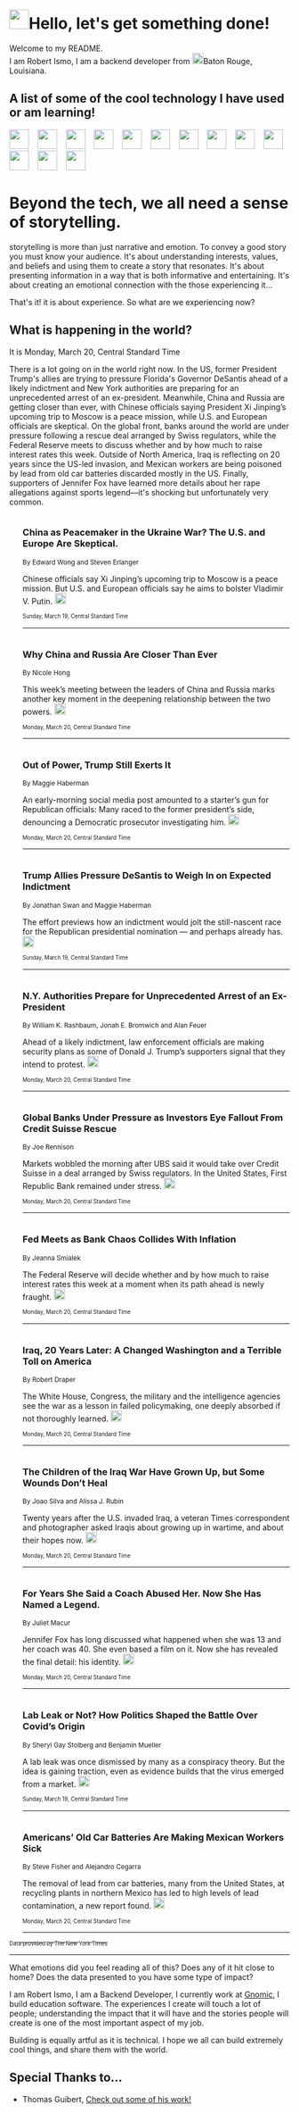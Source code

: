 <h1><img src="https://emojis.slackmojis.com/emojis/images/1643514375/3493/hot-coffee.gif?1643514375" width="35"/>Hello, let's get something done!</h1>

<p>Welcome to my README.<br/>
I am Robert Ismo, I am a backend developer from <img src="https://emojis.slackmojis.com/emojis/images/1638395689/50435/moulin_rouge.png?1638395689" width="20"/>Baton Rouge, Louisiana.</p>
<h2>A list of some of the cool technology I have used or am learning!</h2>
<p>
<img src="https://emojis.slackmojis.com/emojis/images/1643516091/21142/meow_bongotap.gif?1643516091" width="35" alt="">
<img src="https://img.shields.io/badge/Favorite%20Frontend%20Framework-SvelteKit-f83903" alt="">
<img src="https://img.shields.io/badge/Second%20Favorite-Vue-40b581" alt="">
<img src="https://img.shields.io/badge/Most%20Used%20Runtime-Nodejs-78b061" alt="">
<img src="https://emojis.slackmojis.com/emojis/images/1643517416/34482/fire.gif?1643517416" width="35" alt="">
<img src="https://img.shields.io/badge/Javascript%20But%20Better-Typescript-0078ca" alt="">
<img src="https://img.shields.io/badge/Favorite%20Language-Elixir-3e244d" alt="">
<img src="https://img.shields.io/badge/Containerize%20Everything-Docker-6ac9ef" alt="">
<img src="https://emojis.slackmojis.com/emojis/images/1643514596/5999/meow_party.gif?1643514596" width="35" alt="">
<img src="https://img.shields.io/badge/API%20Love%20Language-Graphql-de32a5" alt="">
<img src="https://img.shields.io/badge/Our%20Favorite%20Version%20Controller-Git-e94f33" alt="">
<img src="https://img.shields.io/badge/Favorite%20Database-Redis-d42d1d" alt="">
<img src="https://emojis.slackmojis.com/emojis/images/1643514559/5584/deployparrot.gif?1643514559" width="35" alt="">
<img src="https://img.shields.io/badge/Container%20Interstate-RabbitMQ-f66200" alt="">
<img src="https://img.shields.io/badge/Gotta%20Learn-Kubernetes-316adf" alt="">
<img src="https://img.shields.io/badge/Really%20Mature%20Now-WASM-654fef" alt="">
<img src="https://emojis.slackmojis.com/emojis/images/1666642497/61942/dance_vibe.gif?1666642497" width="35" alt="">
<img src="https://img.shields.io/badge/For%20My%20M1-ARM64-657d96" alt="">
<img src="https://img.shields.io/badge/Loving%20This%20So%20Much-TailwindCSS-17bcb5" alt="">
<img src="https://img.shields.io/badge/Cool%20Build%20Tool-Vite-f9cb24" alt="">
<img src="https://emojis.slackmojis.com/emojis/images/1669231376/62819/working-on-it.gif?1669231376" width="35" alt="">
<img src="https://img.shields.io/badge/Fun%20and%20Easy%20Database-MongoDB-5f8c49" alt="">
<img src="https://img.shields.io/badge/JS%20Life%20Support-NPM-c73737" alt="">
<img src="https://img.shields.io/badge/I%20Liked%20It-DynamoDB-0073b9" alt="">
<img src="https://emojis.slackmojis.com/emojis/images/1643514045/46/question.gif?1643514045" width="35" alt="">
<img src="https://img.shields.io/badge/cool-React-60d6f9" alt="">
<img src="https://img.shields.io/badge/Future%20Big%20Project-Lambda-f37e00" alt="">
<img src="https://img.shields.io/badge/NPM%20But%20Better-PNPM-f1aa07" alt="">
<img src="https://emojis.slackmojis.com/emojis/images/1643514943/9662/fbwow.gif?1643514943" width="35" alt="">
<img src="https://img.shields.io/badge/First%20Language-C-662079" alt="">
<img src="https://img.shields.io/badge/Where%20I%20Deploy%20Frontend-Vercel-000000" alt="">
<img src="https://img.shields.io/badge/Who%20Does%20not%20Want%20an%20App-Swift-f9492a" alt="">
<img src="https://emojis.slackmojis.com/emojis/images/1643514058/151/javascript.png?1643514058" width="35" alt="">
<img src="https://img.shields.io/badge/cool-Python-fbd542" alt="">
<img src="https://img.shields.io/badge/Favorite%20Something-Stripe-656cdc" alt="">
<img src="https://img.shields.io/badge/Of%20Course-HTML5-ed6327" alt="">
<img src="https://emojis.slackmojis.com/emojis/images/1660415405/60731/bomb.gif?1660415405" width="35" alt="">
<img src="https://img.shields.io/badge/hate-CSS-2964ec" alt="">
<img src="https://img.shields.io/badge/Learning-CircleCI-141215" alt="">
<img src="https://img.shields.io/badge/Learning-Rust-fbbb3b" alt="">
<img src="https://emojis.slackmojis.com/emojis/images/1660415397/60712/writing-hand.gif?1660415397" width="35" alt="">
<img src="https://img.shields.io/badge/Dev%20Browser%20of%20Choice-Firefox-cc4e26" alt="">
<img src="https://img.shields.io/badge/Recoverying%20From%20Windows-UNIX-1781e3" alt="">
<img src="https://img.shields.io/badge/LOVE-LogSeq-90c1c2" alt="">
<img src="https://emojis.slackmojis.com/emojis/images/1643514066/223/kirby.gif?1643514066" width="35" alt="">
<img src="https://img.shields.io/badge/Daily%20Driver-MacOS-e6e6e8" alt="">
<img src="https://img.shields.io/badge/Git%20Server-Github-000000" alt="">
<img src="https://img.shields.io/badge/enjoyable-EC2-f17428" alt="">
<img src="https://emojis.slackmojis.com/emojis/images/1643514239/2069/excited.gif?1643514239" width="35" alt="">
</p>
<h1>Beyond the tech, we all need a sense of storytelling.</h1>
<p>storytelling is more than just narrative and emotion. To convey a good story you must know your audience. It's about understanding interests, values, and beliefs and using them to create a story that resonates. It's about presenting information in a way that is both informative and entertaining. It's about creating an emotional connection with the those experiencing it...</p>
<p>That's it! it is about experience. So what are we experiencing now?</p>
<h2>What is happening in the world?</h2>
<p>It is Monday, March 20, Central Standard Time</p>
<p>
There is a lot going on in the world right now. In the US, former President Trump&#39;s allies are trying to pressure Florida&#39;s Governor DeSantis ahead of a likely indictment and New York authorities are preparing for an unprecedented arrest of an ex-president. Meanwhile, China and Russia are getting closer than ever, with Chinese officials saying President Xi Jinping’s upcoming trip to Moscow is a peace mission, while U.S. and European officials are skeptical. On the global front, banks around the world are under pressure following a rescue deal arranged by Swiss regulators, while the Federal Reserve meets to discuss whether and by how much to raise interest rates this week. Outside of North America, Iraq is reflecting on 20 years since the US-led invasion, and Mexican workers are being poisoned by lead from old car batteries discarded mostly in the US. Finally, supporters of Jennifer Fox have learned more details about her rape allegations against sports legend—it&#39;s shocking but unfortunately very common.</p>
<ol>
<img src="https://img.shields.io/badge/-us-blue" alt="">
<h3>China as Peacemaker in the Ukraine War? The U.S. and Europe Are Skeptical.</h3>
<sub>By Edward Wong and Steven Erlanger</sub>
<p>Chinese officials say Xi Jinping’s upcoming trip to Moscow is a peace mission. But U.S. and European officials say he aims to bolster Vladimir V. Putin.  <a href="https://nyti.ms/3YTVtAx"><img src="https://developer.nytimes.com/files/poweredby_nytimes_30b.png?v=1583354208352" height="20"></a></p>
<sub><sub>Sunday, March 19, Central Standard Time</sub></sub>
<hr/>
<img src="https://img.shields.io/badge/-world-blue" alt="">
<h3>Why China and Russia Are Closer Than Ever</h3>
<sub>By Nicole Hong</sub>
<p>This week’s meeting between the leaders of China and Russia marks another key moment in the deepening relationship between the two powers.  <a href="https://nyti.ms/3LEJUdB"><img src="https://developer.nytimes.com/files/poweredby_nytimes_30b.png?v=1583354208352" height="20"></a></p>
<sub><sub>Monday, March 20, Central Standard Time</sub></sub>
<hr/>
<img src="https://img.shields.io/badge/-us-blue" alt="">
<h3>Out of Power, Trump Still Exerts It</h3>
<sub>By Maggie Haberman</sub>
<p>An early-morning social media post amounted to a starter’s gun for Republican officials: Many raced to the former president’s side, denouncing a Democratic prosecutor investigating him.  <a href="https://nyti.ms/3yOld6U"><img src="https://developer.nytimes.com/files/poweredby_nytimes_30b.png?v=1583354208352" height="20"></a></p>
<sub><sub>Monday, March 20, Central Standard Time</sub></sub>
<hr/>
<img src="https://img.shields.io/badge/-us-blue" alt="">
<h3>Trump Allies Pressure DeSantis to Weigh In on Expected Indictment</h3>
<sub>By Jonathan Swan and Maggie Haberman</sub>
<p>The effort previews how an indictment would jolt the still-nascent race for the Republican presidential nomination — and perhaps already has.  <a href="https://nyti.ms/3Z2B8ct"><img src="https://developer.nytimes.com/files/poweredby_nytimes_30b.png?v=1583354208352" height="20"></a></p>
<sub><sub>Sunday, March 19, Central Standard Time</sub></sub>
<hr/>
<img src="https://img.shields.io/badge/-nyregion-blue" alt="">
<h3>N.Y. Authorities Prepare for Unprecedented Arrest of an Ex-President</h3>
<sub>By William K. Rashbaum, Jonah E. Bromwich and Alan Feuer</sub>
<p>Ahead of a likely indictment, law enforcement officials are making security plans as some of Donald J. Trump’s supporters signal that they intend to protest.  <a href="https://nyti.ms/40oBWcR"><img src="https://developer.nytimes.com/files/poweredby_nytimes_30b.png?v=1583354208352" height="20"></a></p>
<sub><sub>Monday, March 20, Central Standard Time</sub></sub>
<hr/>
<img src="https://img.shields.io/badge/-business-blue" alt="">
<h3>Global Banks Under Pressure as Investors Eye Fallout From Credit Suisse Rescue</h3>
<sub>By Joe Rennison</sub>
<p>Markets wobbled the morning after UBS said it would take over Credit Suisse in a deal arranged by Swiss regulators. In the United States, First Republic Bank remained under stress.  <a href="https://nyti.ms/3JTo2Kr"><img src="https://developer.nytimes.com/files/poweredby_nytimes_30b.png?v=1583354208352" height="20"></a></p>
<sub><sub>Monday, March 20, Central Standard Time</sub></sub>
<hr/>
<img src="https://img.shields.io/badge/-business-blue" alt="">
<h3>Fed Meets as Bank Chaos Collides With Inflation</h3>
<sub>By Jeanna Smialek</sub>
<p>The Federal Reserve will decide whether and by how much to raise interest rates this week at a moment when its path ahead is newly fraught.  <a href="https://nyti.ms/3lpCsIy"><img src="https://developer.nytimes.com/files/poweredby_nytimes_30b.png?v=1583354208352" height="20"></a></p>
<sub><sub>Monday, March 20, Central Standard Time</sub></sub>
<hr/>
<img src="https://img.shields.io/badge/-us-blue" alt="">
<h3>Iraq, 20 Years Later: A Changed Washington and a Terrible Toll on America</h3>
<sub>By Robert Draper</sub>
<p>The White House, Congress, the military and the intelligence agencies see the war as a lesson in failed policymaking, one deeply absorbed if not thoroughly learned.  <a href="https://nyti.ms/3FCiAce"><img src="https://developer.nytimes.com/files/poweredby_nytimes_30b.png?v=1583354208352" height="20"></a></p>
<sub><sub>Monday, March 20, Central Standard Time</sub></sub>
<hr/>
<img src="https://img.shields.io/badge/-world-blue" alt="">
<h3>The Children of the Iraq War Have Grown Up, but Some Wounds Don’t Heal</h3>
<sub>By Joao Silva and Alissa J. Rubin</sub>
<p>Twenty years after the U.S. invaded Iraq, a veteran Times correspondent and photographer asked Iraqis about growing up in wartime, and about their hopes now.  <a href="https://nyti.ms/405xKij"><img src="https://developer.nytimes.com/files/poweredby_nytimes_30b.png?v=1583354208352" height="20"></a></p>
<sub><sub>Monday, March 20, Central Standard Time</sub></sub>
<hr/>
<img src="https://img.shields.io/badge/-sports-blue" alt="">
<h3>For Years She Said a Coach Abused Her. Now She Has Named a Legend.</h3>
<sub>By Juliet Macur</sub>
<p>Jennifer Fox has long discussed what happened when she was 13 and her coach was 40. She even based a film on it. Now she has revealed the final detail: his identity.  <a href="https://nyti.ms/3z9tAKF"><img src="https://developer.nytimes.com/files/poweredby_nytimes_30b.png?v=1583354208352" height="20"></a></p>
<sub><sub>Monday, March 20, Central Standard Time</sub></sub>
<hr/>
<img src="https://img.shields.io/badge/-us-blue" alt="">
<h3>Lab Leak or Not? How Politics Shaped the Battle Over Covid’s Origin</h3>
<sub>By Sheryl Gay Stolberg and Benjamin Mueller</sub>
<p>A lab leak was once dismissed by many as a conspiracy theory. But the idea is gaining traction, even as evidence builds that the virus emerged from a market.  <a href="https://nyti.ms/400KVRt"><img src="https://developer.nytimes.com/files/poweredby_nytimes_30b.png?v=1583354208352" height="20"></a></p>
<sub><sub>Sunday, March 19, Central Standard Time</sub></sub>
<hr/>
<img src="https://img.shields.io/badge/-world-blue" alt="">
<h3>Americans’ Old Car Batteries Are Making Mexican Workers Sick</h3>
<sub>By Steve Fisher and Alejandro Cegarra</sub>
<p>The removal of lead from car batteries, many from the United States, at recycling plants in northern Mexico has led to high levels of lead contamination, a new report found.  <a href="https://nyti.ms/401mMu7"><img src="https://developer.nytimes.com/files/poweredby_nytimes_30b.png?v=1583354208352" height="20"></a></p>
<sub><sub>Monday, March 20, Central Standard Time</sub></sub>
<hr/>
</ol>
<a href="https://developer.nytimes.com"><sub><sub>Data provided by The New York Times</sub></sub></a>
<hr/>
<p>What emotions did you feel reading all of this? Does any of it hit close to home? Does the data presented to you have some type of impact?</p>
<p>I am Robert Ismo, I am a Backend Developer, I currently work at <a href="https://gnomic.education/">Gnomic</a>, I build education software. The experiences I create will touch a lot of people; understanding the impact that it will have and the stories people will create is one of the most important aspect of my job.</p>
<p>Building is equally artful as it is technical. I hope we all can build extremely cool things, and share them with the world.</p>
<h2>Special Thanks to...</h2>
<ul>
<li>Thomas Guibert, <a href="https://github.com/thmsgbrt/thmsgbrt">Check out some of his work!</a></li>
</ul>